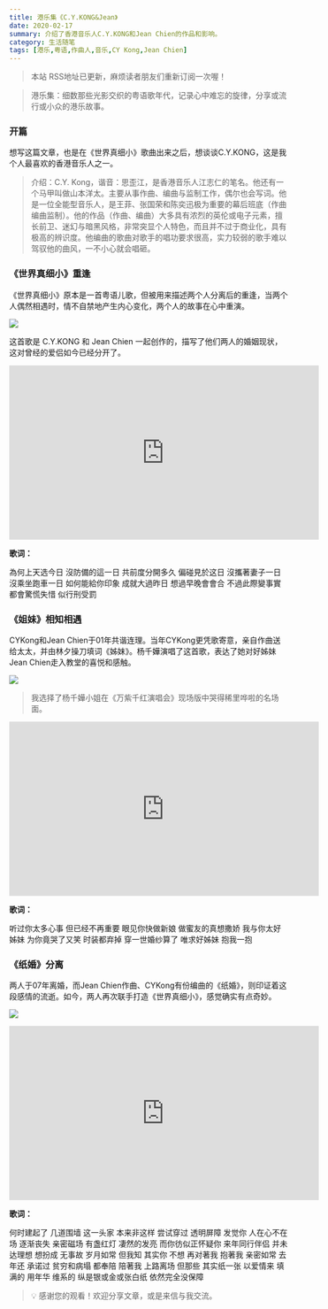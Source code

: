 ```yaml
---
title: 港乐集《C.Y.KONG&Jean》
date: 2020-02-17
summary: 介绍了香港音乐人C.Y.KONG和Jean Chien的作品和影响。
category: 生活随笔
tags: [港乐,粤语,作曲人,音乐,CY Kong,Jean Chien]
---
```


> 本站 RSS地址已更新，麻烦读者朋友们重新订阅一次喔！

> 港乐集：细数那些光影交织的粤语歌年代，记录心中难忘的旋律，分享或流行或小众的港乐故事。

### 开篇

想写这篇文章，也是在《世界真细小》歌曲出来之后，想谈谈C.Y.KONG，这是我个人最喜欢的香港音乐人之一。

> 介绍：C.Y. Kong，谐音：思歪江，是香港音乐人江志仁的笔名。他还有一个马甲叫做山本洋太。主要从事作曲、编曲与监制工作，偶尔也会写词。他是一位全能型音乐人，是王菲、张国荣和陈奕迅极为重要的幕后班底（作曲编曲监制）。他的作品（作曲、编曲）大多具有浓烈的英伦或电子元素，擅长前卫、迷幻与暗黑风格，非常突显个人特色，而且并不过于商业化，具有极高的辨识度。他编曲的歌曲对歌手的唱功要求很高，实力较弱的歌手难以驾驭他的曲风，一不小心就会唱砸。
> 

### 《世界真细小》重逢

《世界真细小》原本是一首粤语儿歌，但被用来描述两个人分离后的重逢，当两个人偶然相遇时，情不自禁地产生内心变化，两个人的故事在心中重演。

![](https://blog-1259751088.cos.ap-shanghai.myqcloud.com/20201130231745.jpg)

这首歌是 C.Y.KONG 和 Jean Chien 一起创作的，描写了他们两人的婚姻现状，这对曾经的爱侣如今已经分开了。

<iframe width="560" height="315" src="https://www.youtube.com/embed/ThcaPON4lLQ?si=MeLzz1J1vFt3SgMZ" title="YouTube video player" frameborder="0" allow="accelerometer; autoplay; clipboard-write; encrypted-media; gyroscope; picture-in-picture; web-share" referrerpolicy="strict-origin-when-cross-origin" allowfullscreen></iframe>

**歌词：**

為何上天选今日 沒防備的這一日
共前度分開多久 偏碰見於这日
沒攜著妻子一日 沒乘坐跑車一日
如何能給你印象 成就大過昨日
想過早晚會會合 不過此際變事實
都會驚慌失惜 似行刑受罰

### 《姐妹》相知相遇

CYKong和Jean Chien于01年共谐连理。当年CYKong更凭歌寄意，亲自作曲送给太太，并由林夕操刀填词《姊妹》。杨千嬅演唱了这首歌，表达了她对好姊妹Jean Chien走入教堂的喜悦和感触。

![](https://blog-1259751088.cos.ap-shanghai.myqcloud.com/20201130232444.jpg)

> 我选择了杨千嬅小姐在《万紫千红演唱会》现场版中哭得稀里哗啦的名场面。

<iframe width="560" height="315" src="https://www.youtube.com/embed/9PMOjS4DxW0?si=f-ynKGZoPTBBlxWy" title="YouTube video player" frameborder="0" allow="accelerometer; autoplay; clipboard-write; encrypted-media; gyroscope; picture-in-picture; web-share" referrerpolicy="strict-origin-when-cross-origin" allowfullscreen></iframe>

**歌词：**

听过你太多心事
但已经不再重要
眼见你快做新娘
做蜜友的真想撒娇
我与你太好姊妹
为你竟哭了又笑
时装都弃掉 穿一世婚纱算了
唯求好姊妹 抱我一抱

### 《纸婚》分离

两人于07年离婚，而Jean Chien作曲、CYKong有份编曲的《纸婚》，则印证着这段感情的流逝。如今，两人再次联手打造《世界真细小》，感觉确实有点奇妙。

![](https://blog-1259751088.cos.ap-shanghai.myqcloud.com/20201130232312.jpg)

<iframe width="560" height="315" src="https://www.youtube.com/embed/28jn_Bdtyvo?si=eZt4BmyOD38QGE29" title="YouTube video player" frameborder="0" allow="accelerometer; autoplay; clipboard-write; encrypted-media; gyroscope; picture-in-picture; web-share" referrerpolicy="strict-origin-when-cross-origin" allowfullscreen></iframe>

**歌词：**

何时建起了 几道围墙
这一头家 本来非这样
尝试穿过 透明屏障
发觉你 人在心不在场
逐渐丧失 亲密磁场
有盏红灯 凄然的发亮
而你彷似正怀疑你
来年同行伴侣 并未达理想
想扮成 无事故 岁月如常
但我知 其实你 不想
再对著我 抱著我 亲密如常
去年还 承诺过 贫穷和病塌
都奉陪 陪著我 上路离场
但那些 其实纸一张
以爱情来 填满的
用年华 维系的
纵是银或金或张白纸
依然完全没保障

> 💡 感谢您的观看！欢迎分享文章，或是来信与我交流。